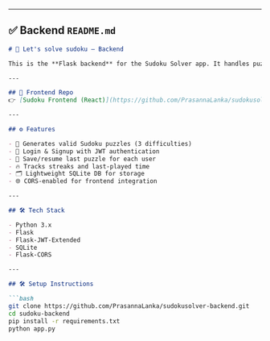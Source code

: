 
---

## ✅ Backend `README.md`

```markdown
# 🔗 Let's solve sudoku — Backend

This is the **Flask backend** for the Sudoku Solver app. It handles puzzle generation, user auth, save/resume features, and streak tracking.

---

## 🔗 Frontend Repo  
👉 [Sudoku Frontend (React)](https://github.com/PrasannaLanka/sudokusolver-frontend.git)

---

## ⚙️ Features

- 🧩 Generates valid Sudoku puzzles (3 difficulties)
- 🔐 Login & Signup with JWT authentication
- 💾 Save/resume last puzzle for each user
- 🔥 Tracks streaks and last-played time
- 🗂️ Lightweight SQLite DB for storage
- 🌐 CORS-enabled for frontend integration

---

## 🛠 Tech Stack

- Python 3.x
- Flask
- Flask-JWT-Extended
- SQLite
- Flask-CORS

---

## 🛠 Setup Instructions

```bash
git clone https://github.com/PrasannaLanka/sudokusolver-backend.git
cd sudoku-backend
pip install -r requirements.txt
python app.py
